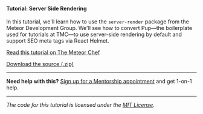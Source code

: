 #### Tutorial: Server Side Rendering

In this tutorial, we'll learn how to use the `server-render` package from the Meteor Development Group. We'll see how to convert Pup—the boilerplate used for tutorials at TMC—to use server-side rendering by default and support SEO meta tags via React Helmet.

[Read this tutorial on The Meteor Chef](https://themeteorchef.com/tutorials/server-side-rendering)  

[Download the source (.zip)](https://github.com/themeteorchef/server-side-rendering/archive/master.zip)

---

**Need help with this?** [Sign up for a Mentorship appointment](https://themeteorchef.com/mentorship?readme=server-side-rendering) and get 1-on-1 help.

---

_The code for this tutorial is licensed under the [MIT License](http://opensource.org/licenses/MIT)_.
